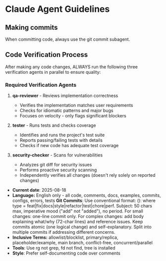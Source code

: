 # Claude Agent Guidelines

## Making commits

When committing code, always use the git commit subagent.

## Code Verification Process

After making any code changes, ALWAYS run the following three verification agents in parallel to ensure quality:

### Required Verification Agents

1. **qa-reviewer** - Reviews implementation correctness
   - Verifies the implementation matches user requirements
   - Checks for idiomatic patterns and major bugs
   - Focuses on velocity - only flags significant blockers

2. **tester** - Runs tests and checks coverage
   - Identifies and runs the project's test suite
   - Reports passing/failing tests with details
   - Checks if new code has adequate test coverage

3. **security-checker** - Scans for vulnerabilities
   - Analyzes git diff for security issues
   - Performs proactive security scanning
   - Independently verifies all changes (doesn't rely solely on reported changes)


- **Current date**: 2025-08-18
- **Language:** English only - all code, comments, docs, examples, commits, configs, errors, tests
**Git Commits**: Use conventional format: <type>(<scope>): <subject> where type = feat|fix|docs|style|refactor|test|chore|perf. Subject: 50 chars max, imperative mood ("add" not "added"), no period. For small changes: one-line commit only. For complex changes: add body explaining what/why (72-char lines) and reference issues. Keep commits atomic (one logical change) and self-explanatory. Split into multiple commits if addressing different concerns.
- **Inclusive Terms:** allowlist/blocklist, primary/replica, placeholder/example, main branch, conflict-free, concurrent/parallel
- **Tools**: Use rg not grep, fd not find, tree is installed
- **Style**: Prefer self-documenting code over comments

